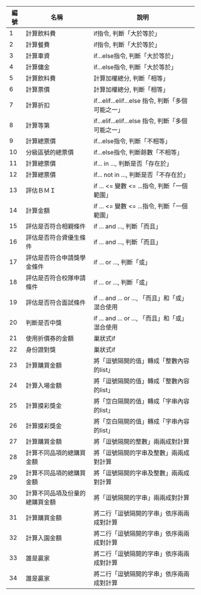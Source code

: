 |編號 | 名稱 | 說明  |
|-----|--------|-----------|
| 1   |計算飲料費 | if指令, 判斷「大於等於」     |
| 2   |計算餐費 | if指令, 判斷「大於等於」    |
| 3   |計算車資 | if...else指令, 判斷「大於等於」    |
| 4   |計算傭金 | if...else指令, 判斷「大於等於」   |
| 5   |計算飲料費 |計算加權總分, 判斷「相等」   |
| 6   |計算票價 | 計算加權總分, 判斷「相等」   |
| 7   |計算折扣 | if...elif...elif...else 指令, 判斷「多個可能之一」    |
| 8   |計算等第 | if...elif...elif...else 指令, 判斷「多個可能之一」    |
| 9   |計算總票價 | if...else指令, 判斷「不相等」   |
| 10   |分級區號的總票價 | if...else指令, 判斷餘數「不相等」     |
| 11   |計算總票價 | if... in ..., 判斷是否「存在於」    |
| 12   |計算總票價 | if... not in ..., 判斷是否「不存在於」     |
| 13   |評估ＢＭＩ | if ... <= 變數 <= ...指令, 判斷「一個範圍」    |
| 14   |計算金額 |  if ... <= 變數 <= ...指令, 判斷「一個範圍」   |
| 15   |評估是否符合相親條件 |  if ... and ..., 判斷「而且」   |
| 16   |評估是否符合資優生條件 |  if ... and ..., 判斷「而且」   |
| 17   |評估是否符合申請獎學金條件 |  if ... or ..., 判斷「或」   |
| 18   |評估是否符合校隊申請條件 |  if ... or ..., 判斷「或」   |
| 19   |評估是否符合面試條件 |   if ... and ... or ..., 「而且」和「或」混合使用   |
| 20   |判斷是否中獎 |  if ... and ... or ..., 「而且」和「或」混合使用   |
| 21   |使用折價券的金額 |  巢狀式if   |
| 22   |身份證對獎 |  巢狀式if   |
| 23   |計算購買金額 |  將「逗號隔開的值」轉成「整數內容的list」   |
| 24   |計算入場金額 |  將「逗號隔開的值」轉成「整數內容的list」   |
| 25   |計算摸彩獎金 |  將「空白隔開的值」轉成「字串內容的list」   |
| 26   |計算摸彩獎金 |  將「空白隔開的值」轉成「字串內容的list」  |
| 27   |計算購買金額 |  將「逗號隔開的整數」兩兩成對計算  |
| 28   |計算不同品項的總購買金額 |  將「逗號隔開的字串及整數」兩兩成對計算  |
| 29   |計算不同品項的總購買金額 |  將「逗號隔開的字串及整數」兩兩成對計算  |
| 30   |計算不同品項及份量的總購買金額 |  將「逗號隔開的字串」兩兩成對計算  |
| 31   |計算購買金額 |  將二行「逗號隔開的字串」依序兩兩成對計算  |
| 32   |計算入園金額 |  將二行「逗號隔開的字串」依序兩兩成對計算  |
| 33   |誰是贏家 |  將二行「逗號隔開的字串」依序兩兩成對計算  |
| 34   |誰是贏家 |  將二行「逗號隔開的字串」依序兩兩成對計算  |
